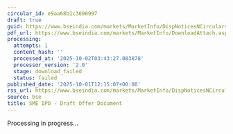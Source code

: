 ```yaml
---
circular_id: e9aa68b1c3690997
draft: true
guid: https://www.bseindia.com/markets/MarketInfo/DispNoticesNCirculars.aspx?Noticeid={D8B0A72B-637C-463A-9218-231F6ADBE43B}&noticeno=20251001-41&dt=10/01/2025&icount=41&totcount=83&flag=0
pdf_url: https://www.bseindia.com/markets/MarketInfo/DownloadAttach.aspx?id=20251001-41&attachedId=
processing:
  attempts: 1
  content_hash: ''
  processed_at: '2025-10-02T03:43:27.083878'
  processor_version: '2.0'
  stage: download_failed
  status: failed
published_date: '2025-10-01T12:15:07+00:00'
rss_url: https://www.bseindia.com/markets/MarketInfo/DispNoticesNCirculars.aspx?Noticeid={D8B0A72B-637C-463A-9218-231F6ADBE43B}&noticeno=20251001-41&dt=10/01/2025&icount=41&totcount=83&flag=0
source: bse
title: SME IPO - Draft Offer Document
---
```


Processing in progress...